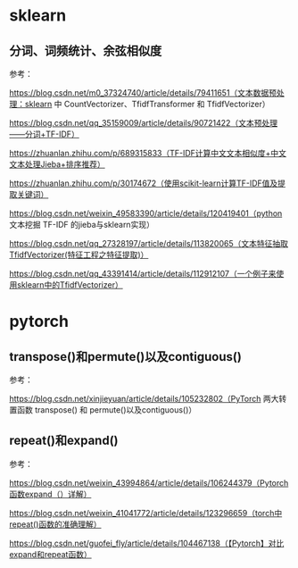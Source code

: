 # sklearn

## 分词、词频统计、余弦相似度

参考：

https://blog.csdn.net/m0_37324740/article/details/79411651（文本数据预处理：sklearn 中 CountVectorizer、TfidfTransformer 和 TfidfVectorizer）

https://blog.csdn.net/qq_35159009/article/details/90721422（文本预处理——分词+TF-IDF）

https://zhuanlan.zhihu.com/p/689315833（TF-IDF计算中文文本相似度+中文文本处理Jieba+排序推荐）

https://zhuanlan.zhihu.com/p/30174672（使用scikit-learn计算TF-IDF值及提取关键词）

https://blog.csdn.net/weixin_49583390/article/details/120419401（python 文本挖掘 TF-IDF 的jieba与sklearn实现）

https://blog.csdn.net/qq_27328197/article/details/113820065（文本特征抽取TfidfVectorizer(特征工程之特征提取)）

https://blog.csdn.net/qq_43391414/article/details/112912107（一个例子来使用sklearn中的TfidfVectorizer）

# pytorch

## transpose()和permute()以及contiguous()

参考：

https://blog.csdn.net/xinjieyuan/article/details/105232802（PyTorch 两大转置函数 transpose() 和 permute()以及contiguous()）

## repeat()和expand()

参考：

https://blog.csdn.net/weixin_43994864/article/details/106244379（Pytorch函数expand（）详解）

https://blog.csdn.net/weixin_41041772/article/details/123296659（torch中repeat()函数的准确理解）

https://blog.csdn.net/guofei_fly/article/details/104467138（【Pytorch】对比expand和repeat函数）
